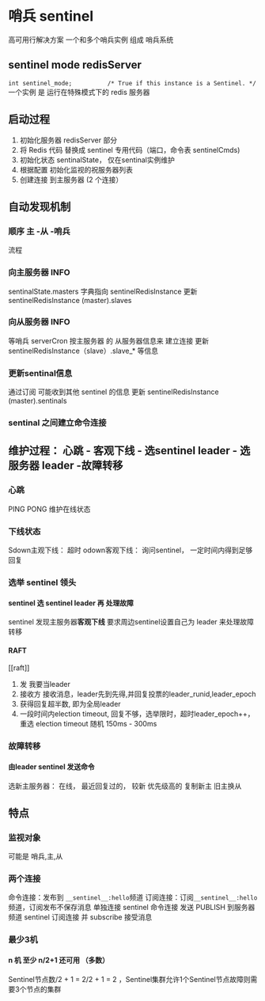 # 哨兵 sentinel
高可用行解决方案
一个和多个哨兵实例 组成 哨兵系统
## sentinel mode redisServer
`int sentinel_mode;          /* True if this instance is a Sentinel. */`
一个实例 是 运行在特殊模式下的 redis 服务器

## 启动过程
1. 初始化服务器 redisServer 部分
2. 将 Redis 代码 替换成 sentinel 专用代码（端口，命令表 sentinelCmds)
3. 初始化状态 sentinalState， 仅在sentinal实例维护
4. 根据配置  初始化监视的祝服务器列表
5. 创建连接 到主服务器 (2 个连接）

## 自动发现机制
### 顺序 主 -从 -哨兵
流程
### 向主服务器 INFO
sentinalState.masters 字典指向 sentinelRedisInstance 
更新 sentinelRedisInstance (master).slaves 

###  向从服务器 INFO
等哨兵 serverCron 按主服务器 的 从服务器信息来 建立连接
更新 sentinelRedisInstance（slave）.slave_* 等信息

###  更新sentinal信息
通过订阅 可能收到其他 sentinel 的信息 
更新 sentinelRedisInstance (master).sentinals

###  sentinal 之间建立命令连接

## 维护过程： 心跳 - 客观下线 - 选sentinel leader - 选服务器 leader -故障转移
### 心跳
PING PONG 维护在线状态

### 下线状态
Sdown主观下线： 超时
odown客观下线： 询问sentinel， 一定时间内得到足够回复

### 选举 sentinel 领头
#### sentinel 选 sentinel leader 再 处理故障
sentinel 发现主服务器**客观下线** 要求周边sentinel设置自己为 leader 来处理故障转移

#### RAFT
[[raft]]
1. 发 我要当leader
2. 接收方 接收消息，leader先到先得,并回复投票的leader_runid,leader_epoch
3. 获得回复超半数, 即为全局leader
4. 一段时间内election timeout, 回复不够，选举限时，超时leader_epoch++， 重选
election timeout 随机 150ms - 300ms

### 故障转移
#### 由leader sentinel 发送命令
选新主服务器： 在线， 最近回复过的， 较新 优先级高的
复制新主
旧主换从

## 特点
### 监视对象
可能是 哨兵,主,从

### 两个连接
命令连接：发布到 `__sentinel__:hello`频道
订阅连接：订阅`__sentinel__:hello`频道，订阅发布不保存消息 单独连接
sentinel 命令连接 发送 PUBLISH  到服务器频道
sentinel 订阅连接 并 subscribe  接受消息


### 最少3机
#### n 机 至少 n/2+1 还可用 （多数）

Sentinel节点数/2 + 1
= 2/2 + 1
= 2
，Sentinel集群允许1个Sentinel节点故障则需要3个节点的集群
